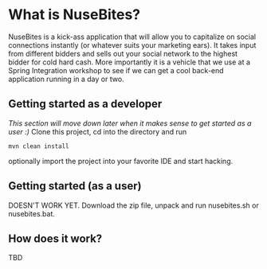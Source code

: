 What is NuseBites?
==================

NuseBites is a kick-ass application that will allow you to capitalize on social connections instantly (or whatever suits
your marketing ears). It takes input from different bidders and sells out your social network to the highest bidder for
cold hard cash. More importantly it is a vehicle that we use at a Spring Integration workshop to see if we can get a cool
back-end application running in a day or two.

Getting started as a developer
-------------------------------
*This section will move down later when it makes sense to get started as a user :)*
Clone this project, cd into the directory and run

    mvn clean install

optionally import the project into your favorite IDE and start hacking.

Getting started (as a user)
----------------------------
DOESN'T WORK YET.
Download the zip file, unpack and run nusebites.sh or nusebites.bat.

How does it work?
-----------------
TBD

